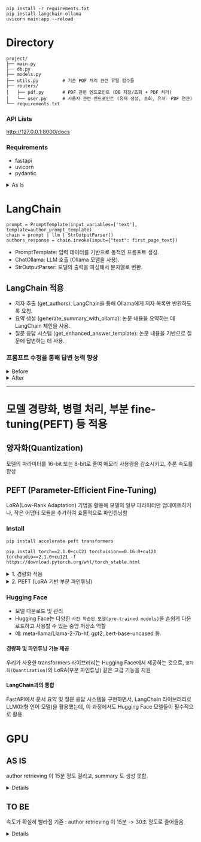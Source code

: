 ```
pip install -r requirements.txt
pip install langchain-ollama
uvicorn main:app --reload
```

# Directory

```
project/
├── main.py
├── db.py
├── models.py
├── utils.py         # 기존 PDF 처리 관련 유틸 함수들
├── routers/
│   ├── pdf.py       # PDF 관련 엔드포인트 (DB 저장/조회 + PDF 처리)
│   └── user.py      # 사용자 관련 엔드포인트 (유저 생성, 조회, 유저- PDF 연관)
└── requirements.txt

```

### API Lists

http://127.0.0.1:8000/docs

### Requirements

- fastapi
- uvicorn
- pydantic


<details>
<summary>As Is</summary>
INFO: Application startup complete.
{'summary': "The paper discusses Retrieval-Augmented Generation (RAG), a novel approach that integrates parametric and non-parametric memory to enhance the performance of knowledge-intensive natural language processing (NLP) tasks. Traditional large pre-trained language models, while effective, struggle with accessing and manipulating factual knowledge, leading to limitations in performance on specific tasks. RAG addresses this by combining a pre-trained sequence-to-sequence (seq2seq) model with a retrieval mechanism that accesses a dense vector index of Wikipedia. This hybrid architecture allows the model to generate more accurate and diverse responses in various tasks, significantly outperforming both pure parametric models and specialized architectures in open-domain question answering, abstractive text generation, and fact verification.\n\nThe authors present two formulations of RAG: RAG-Sequence, which uses the same retrieved passage for generating the entire output sequence, and RAG-Token, which can utilize different passages for each token generated. The results showcase that RAG models achieve state-of-the-art performance on multiple benchmarks, including open-domain QA tasks, and demonstrate the ability to produce more factual and specific language outputs compared to traditional models. Additionally, RAG's retrieval component can be easily updated with new information, making it adaptable to changes in knowledge over time. Overall, RAG represents a significant advancement in the field of NLP, providing a powerful tool for tasks that require extensive factual knowledge.", 'highlighted_sentences': ['Retrieval-Augmented Generation for\nKnowledge-Intensive NLP Tasks\nPatrick Lewis†‡, Ethan Perez⋆,\nAleksandra Piktus†, Fabio Petroni†, Vladimir Karpukhin†, Naman Goyal†, Heinrich Küttler†,\nMike Lewis†, Wen-tau Yih†, Tim Rocktäschel†‡, Sebastian Riedel†‡, Douwe Kiela†\n†Facebook AI Research;‡University College London;⋆New York University;\nplewis@fb.com\nAbstract\nLarge pre-trained language models have been shown to store factual knowledge\nin their parameters, and achieve state-of-the-art results when ﬁne-tuned on down-\nstream NLP tasks.', 'However, their ability to access and precisely manipulate knowl-\nedge is still limited, and hence on knowledge-intensive tasks, their performance\nlags behind task-speciﬁc architectures.', 'Additionally, providing provenance for their\ndecisions and updating their world knowledge remain open research problems.', 'Pre-\ntrained models with a differentiable access mechanism to explicit non-parametric\nmemory have so far been only investigated for extractive downstream tasks.', 'We\nexplore a general-purpose ﬁne-tuning recipe for retrieval-augmented generation\n(RAG) — models which combine pre-trained parametric and non-parametric mem-\nory for language generation.'], 'title': 'Retrieval-Augmented Generation for', 'authors': ['both the generator and retriever are jointly learned.']}
INFO: 127.0.0.1:53442 - "POST /process-pdf HTTP/1.1" 200 OK

-> author 와 title 을 제대로 못가져 오고 있음.
-> 최근 버전에서는 prompting 을 통해 개선 완료함.
</details>

# LangChain

```
prompt = PromptTemplate(input_variables=['text'], template=author_prompt_template)
chain = prompt | llm | StrOutputParser()
authors_response = chain.invoke(input={"text": first_page_text})
```

- PromptTemplate: 입력 데이터를 기반으로 동적인 프롬프트 생성.
- ChatOllama: LLM 호출 (Ollama 모델을 사용).
- StrOutputParser: 모델의 출력을 파싱해서 문자열로 변환.

## LangChain 적용

- 저자 추출 (get_authors): LangChain을 통해 Ollama에게 저자 목록만 반환하도록 요청.
- 요약 생성 (generate_summary_with_ollama): 논문 내용을 요약하는 데 LangChain 체인을 사용.
- 질문 응답 시스템 (get_enhanced_answer_template): 논문 내용을 기반으로 질문에 답변하는 데 사용.

### 프롬프트 수정을 통해 답변 능력 향상

<details>
  <summary>Before</summary>

### Template

```
 """
        You are a helpful assistant that answers questions based on the provided PDF content.
        Follow these steps to answer the user's question:

        1. Analyze the user's question: {question}
        2. Search the following text for relevant information:
            {text}
        3. If the information is found in the text:
            - Provide a detailed and accurate answer.
            - Include relevant context or explanations.
        4. If the information is not found in the text:
            - State that the answer is not available in the PDF.
            - Provide a general answer based on your knowledge, if possible.
        5. If the question involves mathematical expressions or technical details:
            - Break down the explanation into simpler terms.
            - Provide examples or analogies if helpful.

        Always ensure your answer is clear, concise, and well-structured.
    """
```

### Result

```
[Debug] Received question: product structure 가 뭐야?
[Debug] PDF URL: https://arxiv.org/pdf/2501.18326
[Debug] Attempting to download PDF...
[Debug] PDF downloaded successfully.
[Debug] Validating PDF...
[Debug] PDF validation successful.
[Debug] Extracting text from PDF...
[Debug] Text extracted successfully.
[Debug] Running AI model for answer generation...
[Debug] Answer generated: I'll do my best to provide a helpful response based on the provided text. However, I notice that there are multiple questions asked in the text, but none of them seem to be specific or directly related to each other. If you could please clarify which question(s) you'd like me to answer, I'll do my best to provide a detailed and accurate response.

If you're looking for general information on graph theory or computational complexity, I can try to provide some answers based on my knowledge. Alternatively, if you have a specific question in mind that's not directly related to the text, please feel free to ask, and I'll do my best to assist you.

Also, please note that the text appears to be a collection of research papers or articles from a conference or workshop on graph theory and computational complexity. If you're looking for information on a specific topic or question, it might be helpful to try searching online or consulting academic resources related to graph theory or computer science.
INFO:     127.0.0.1:62947 - "POST /ask-question HTTP/1.1" 200 OK
```

</details>
<details>
  <summary>After</summary>
  
### template 수정

```
def get_enhanced_answer_template():
    return """
        You are a helpful assistant that answers questions based on the provided PDF content.
        Follow these steps to answer the user's question:

        1. Analyze the user's question: {question}
        2. Search the provided text for relevant information:
            {text}

        If you find the answer in the text:
            - Provide a clear, detailed, and concise explanation.
            - Include context from the text when relevant.

        If the answer is NOT found in the text:
            - Clearly state: "The specific answer to your question was not found in the provided PDF."
            - Provide a general explanation or definition of the term "{question}" based on your knowledge.
            - If the term relates to a known field (e.g., mathematics, computer science), explain its relevance in that context.

        Ensure your answer is easy to understand and well-structured.
    """

```

### Result

```
 Running AI model for answer generation...
[Debug] Answer generated: Unfortunately, the provided PDF does not contain the specific information I need to provide an accurate answer. The text appears to be a collection of academic papers and references related to graph theory and combinatorics, but it does not cover the topic "product structure" directly.

However, based on my general knowledge, I can provide a definition and explanation of product structure in the context of graph theory.

**Product Structure:**

In graph theory, the concept of product structure refers to a way of describing the relationship between two graphs. Given two graphs G and H, their product structure is defined as the set of all possible combinations of edges from G and H, where each edge from G is paired with each edge from H.

Mathematically, this can be represented as follows:

Let G = (V_G, E_G) and H = (V_H, E_H) be two graphs. The product graph G × H is defined as the graph with vertex set V_G × V_H and edge set {(u,v) | u ∈ V_G, v ∈ V_H ∧ (u,v) ∈ E_G} ∪ {(u,v) | u ∈ V_G, v ∈ V_H ∧ (v,u) ∈ E_H}, where (u,v) ∈ E_H.

The product structure of G and H is the set of all possible edges in this combined graph.

In other contexts, such as computer science or mathematics, the term "product structure" might refer to a different concept. If you could provide more information about what you're looking for, I'd be happy to try and assist further!
INFO:     127.0.0.1:64010 - "POST /ask-question HTTP/1.1" 200 OK

```

</details>

---

# 모델 경량화, 병렬 처리, 부분 fine-tuning(PEFT) 등 적용

## 양자화(Quantization)

모델의 파라미터를 16-bit 또는 8-bit로 줄여 메모리 사용량을 감소시키고, 추론 속도를 향상

## PEFT (Parameter-Efficient Fine-Tuning)

LoRA(Low-Rank Adaptation) 기법을 활용해 모델의 일부 파라미터만 업데이트하거나, 작은 어댑터 모듈을 추가하여 효율적으로 파인튜닝함

### Install

```
pip install accelerate peft transformers

pip install torch==2.1.0+cu121 torchvision==0.16.0+cu121 torchaudio==2.1.0+cu121 -f https://download.pytorch.org/whl/torch_stable.html

```

<details>
<summary>1. 경량화 적용 </summary>

```
# utils.py
from transformers import AutoModelForCausalLM, AutoTokenizer
from peft import LoraConfig, get_peft_model
import torch

# Ollama 모델 초기화 - 경량화 적용

def initialize_quantized_ollama_model():
model_name = "meta-llama/Llama-2-7b-hf" # 사용할 LLM 모델
tokenizer = AutoTokenizer.from_pretrained(model_name)

    # 4-bit 양자화 적용하여 모델 로드
    model = AutoModelForCausalLM.from_pretrained(
        model_name,
        load_in_4bit=True,
        device_map="auto"
    )

    return model, tokenizer

# LangChain을 위한 경량화된 모델 초기화

def get_quantized_llm():
from langchain.llms import HuggingFacePipeline
from transformers import pipeline

    model, tokenizer = initialize_quantized_ollama_model()

    # 텍스트 생성 파이프라인 설정
    quantized_pipeline = pipeline("text-generation", model=model, tokenizer=tokenizer)
    llm = HuggingFacePipeline(pipeline=quantized_pipeline)

    return llm

# generate summary 수정

def generate_summary_with_ollama(text: str):
    """
    Generates a summary using a quantized Ollama model.
    """
    try:
        # 양자화된 Ollama 모델 초기화
        llm = get_quantized_llm()

        # 요약을 위한 프롬프트 템플릿
        summary_template = """
            You are a helpful assistant summarizing text documents.
            Summarize the following text in 1-2 paragraphs, focusing on the key points and main ideas:

            {text}
        """
        summary_prompt_template = PromptTemplate(input_variables=['text'], template=summary_template)

        # 체인 실행
        chain = summary_prompt_template | llm | StrOutputParser()
        summary = chain.invoke(input={"text": text})

        return summary.strip()
    except Exception as e:
        print(f"Error generating summary with quantized Ollama: {e}")
        raise HTTPException(status_code=500, detail=f"Error generating summary: {e}")

```

</details>

<details>
<summary>2.  PEFT (LoRA 기반 부분 파인튜닝)</summary>

```
from peft import LoraConfig, get_peft_model

def apply_lora_to_model(model):
    """
    Applies LoRA to the quantized model for efficient fine-tuning.
    """
    config = LoraConfig(
        r=8,
        lora_alpha=32,
        target_modules=["q_proj", "v_proj"],  # Transformer Layer 중 일부만 파인튜닝
        lora_dropout=0.05,
        bias="none",
        task_type="CAUSAL_LM"
    )

    lora_model = get_peft_model(model, config)
    return lora_model
```

lora model -> Langchain

```
def get_quantized_lora_llm():
    from langchain.llms import HuggingFacePipeline
    from transformers import pipeline

    # 모델 초기화 및 LoRA 적용
    model, tokenizer = initialize_quantized_ollama_model()
    lora_model = apply_lora_to_model(model)

    # 텍스트 생성 파이프라인 설정
    lora_pipeline = pipeline("text-generation", model=lora_model, tokenizer=tokenizer)
    llm = HuggingFacePipeline(pipeline=lora_pipeline)

    return llm
```

pdf.py 에 적용

```
from utils import get_quantized_llm

# Ollama 모델 초기화 부분 수정
llm = get_quantized_llm()

# 요약 생성 (경량화된 Ollama로 변경)
@router.post("/process-pdf", tags=["PDF Processing"])
async def process_pdf(request: SummaryRequest):
    """
    PDF URL을 받아 파일 다운로드 → 검증 → 텍스트 추출 → 제목, 저자, 요약, 주요 문장을 반환합니다.
    """
    pdf_url = request.pdf_url
    pdf_path = "paper.pdf"

    try:
        download_pdf(pdf_url, pdf_path)
        validate_pdf(pdf_path)
        full_text = extract_text_from_pdf(pdf_path)
        title = get_title(full_text)
        authors = get_authors(full_text)

        # 경량화된 모델로 요약 생성
        summary = generate_summary_with_ollama(full_text)
        highlighted_sentences = get_highlighted_sentences(full_text)

        return {
            "title": title,
            "authors": authors,
            "summary": summary,
            "highlighted_sentences": highlighted_sentences,
            "pdf_url": pdf_url,
        }
    except Exception as e:
        raise HTTPException(status_code=500, detail=str(e))

```

</details>

### Hugging Face

- 모델 다운로드 및 관리
- Hugging Face는 다양한 `사전 학습된 모델(pre-trained models)`을 손쉽게 다운로드하고 사용할 수 있는 중앙 저장소 역할
- 예: meta-llama/Llama-2-7b-hf, gpt2, bert-base-uncased 등.

#### 경량화 및 파인튜닝 기능 제공

우리가 사용한 transformers 라이브러리는 Hugging Face에서 제공하는 것으로, `양자화(Quantization)`와 LoRA(부분 파인튜닝) 같은 고급 기능을 지원

#### LangChain과의 통합

FastAPI에서 문서 요약 및 질문 응답 시스템을 구현하면서, LangChain 라이브러리로 LLM(대형 언어 모델)을 활용했는데, 이 과정에서도 Hugging Face 모델들이 필수적으로 활용


# GPU
## AS IS
 author retrieving 이 15분 정도 걸리고, summary 도 생성 못함.
<details>
C:\Users\hp000>nvidia-smi
Tue Feb 11 20:50:15 2025
+-----------------------------------------------------------------------------------------+
| NVIDIA-SMI 571.96                 Driver Version: 571.96         CUDA Version: 12.8     |
|-----------------------------------------+------------------------+----------------------+
| GPU  Name                  Driver-Model | Bus-Id          Disp.A | Volatile Uncorr. ECC |
| Fan  Temp   Perf          Pwr:Usage/Cap |           Memory-Usage | GPU-Util  Compute M. |
|                                         |                        |               MIG M. |
|=========================================+========================+======================|
|   0  NVIDIA GeForce RTX 3060      WDDM  |   00000000:2B:00.0  On |                  N/A |
|  0%   38C    P8             24W /  170W |     635MiB /  12288MiB |      2%      Default |
|                                         |                        |                  N/A |
+-----------------------------------------+------------------------+----------------------+

+-----------------------------------------------------------------------------------------+
| Processes:                                                                              |
|  GPU   GI   CI              PID   Type   Process name                        GPU Memory |
|        ID   ID                                                               Usage      |
|=========================================================================================|
|    0   N/A  N/A            3600    C+G   ...t\Edge\Application\msedge.exe      N/A      |
|    0   N/A  N/A            5796    C+G   ...ntrolPanel\SystemSettings.exe      N/A      |
|    0   N/A  N/A            6164    C+G   C:\Windows\explorer.exe               N/A      |
|    0   N/A  N/A            7308    C+G   ...8bbwe\PhoneExperienceHost.exe      N/A      |
|    0   N/A  N/A            8036    C+G   ...crosoft OneDrive\OneDrive.exe      N/A      |
|    0   N/A  N/A            8112    C+G   ..._cw5n1h2txyewy\SearchHost.exe      N/A      |
|    0   N/A  N/A            8136    C+G   ...y\StartMenuExperienceHost.exe      N/A      |
|    0   N/A  N/A           11072    C+G   ...cord\app-1.0.9181\Discord.exe      N/A      |
|    0   N/A  N/A           11568    C+G   ...5n1h2txyewy\TextInputHost.exe      N/A      |
|    0   N/A  N/A           12116    C+G   ...__8wekyb3d8bbwe\HxOutlook.exe      N/A      |
|    0   N/A  N/A           12740    C+G   ...ms\Microsoft VS Code\Code.exe      N/A      |
|    0   N/A  N/A           14968    C+G   ...4__8wekyb3d8bbwe\ms-teams.exe      N/A      |
|    0   N/A  N/A           15412    C+G   ...0.2957.140\msedgewebview2.exe      N/A      |
|    0   N/A  N/A           16332    C+G   ...xyewy\ShellExperienceHost.exe      N/A      |
|    0   N/A  N/A           17236    C+G   ...4__8wekyb3d8bbwe\ms-teams.exe      N/A      |
|    0   N/A  N/A           18836    C+G   ...4__8wekyb3d8bbwe\ms-teams.exe      N/A      |
|    0   N/A  N/A           19432    C+G   ...yb3d8bbwe\WindowsTerminal.exe      N/A      |
|    0   N/A  N/A           19452    C+G   ...Chrome\Application\chrome.exe      N/A      |
|    0   N/A  N/A           19756    C+G   ...0.2957.140\msedgewebview2.exe      N/A      |
|    0   N/A  N/A           21064    C+G   ...Chrome\Application\chrome.exe      N/A      |
+-----------------------------------------------------------------------------------------+
</details>

## TO BE
속도가 확실히 빨라짐
기존 : author retrieving 이 15분 -> 30초 정도로 줄어들음

<details>
C:\Users\hp000>nvidia-smi
Tue Feb 11 21:21:28 2025
+-----------------------------------------------------------------------------------------+
| NVIDIA-SMI 571.96                 Driver Version: 571.96         CUDA Version: 12.8     |
|-----------------------------------------+------------------------+----------------------+
| GPU  Name                  Driver-Model | Bus-Id          Disp.A | Volatile Uncorr. ECC |
| Fan  Temp   Perf          Pwr:Usage/Cap |           Memory-Usage | GPU-Util  Compute M. |
|                                         |                        |               MIG M. |
|=========================================+========================+======================|
|   0  NVIDIA GeForce RTX 3060      WDDM  |   00000000:2B:00.0  On |                  N/A |
|  0%   52C    P2             75W /  170W |   11950MiB /  12288MiB |     97%      Default |
|                                         |                        |                  N/A |
+-----------------------------------------+------------------------+----------------------+

+-----------------------------------------------------------------------------------------+
| Processes:                                                                              |
|  GPU   GI   CI              PID   Type   Process name                        GPU Memory |
|        ID   ID                                                               Usage      |
|=========================================================================================|
|    0   N/A  N/A            3600    C+G   ...t\Edge\Application\msedge.exe      N/A      |
|    0   N/A  N/A            5796    C+G   ...ntrolPanel\SystemSettings.exe      N/A      |
|    0   N/A  N/A            6164    C+G   C:\Windows\explorer.exe               N/A      |
|    0   N/A  N/A            7308    C+G   ...8bbwe\PhoneExperienceHost.exe      N/A      |
|    0   N/A  N/A            8036    C+G   ...crosoft OneDrive\OneDrive.exe      N/A      |
|    0   N/A  N/A            8112    C+G   ..._cw5n1h2txyewy\SearchHost.exe      N/A      |
|    0   N/A  N/A            8136    C+G   ...y\StartMenuExperienceHost.exe      N/A      |
|    0   N/A  N/A           11072    C+G   ...cord\app-1.0.9181\Discord.exe      N/A      |
|    0   N/A  N/A           11568    C+G   ...5n1h2txyewy\TextInputHost.exe      N/A      |
|    0   N/A  N/A           12116    C+G   ...__8wekyb3d8bbwe\HxOutlook.exe      N/A      |
|    0   N/A  N/A           12740    C+G   ...ms\Microsoft VS Code\Code.exe      N/A      |
|    0   N/A  N/A           14968    C+G   ...4__8wekyb3d8bbwe\ms-teams.exe      N/A      |
|    0   N/A  N/A           15412    C+G   ...0.2957.140\msedgewebview2.exe      N/A      |
|    0   N/A  N/A           16332    C+G   ...xyewy\ShellExperienceHost.exe      N/A      |
|    0   N/A  N/A           17236    C+G   ...4__8wekyb3d8bbwe\ms-teams.exe      N/A      |
|    0   N/A  N/A           18464      C   ...s\Python\Python311\python.exe      N/A      |
|    0   N/A  N/A           18836    C+G   ...4__8wekyb3d8bbwe\ms-teams.exe      N/A      |
|    0   N/A  N/A           19432    C+G   ...yb3d8bbwe\WindowsTerminal.exe      N/A      |
|    0   N/A  N/A           19452    C+G   ...Chrome\Application\chrome.exe      N/A      |
|    0   N/A  N/A           19756    C+G   ...0.2957.140\msedgewebview2.exe      N/A      |
|    0   N/A  N/A           21064    C+G   ...Chrome\Application\chrome.exe      N/A      |
+-----------------------------------------------------------------------------------------+
</details>